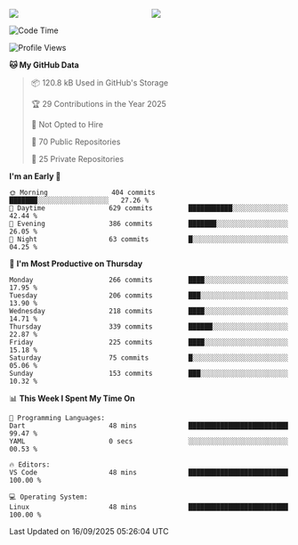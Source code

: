 <p style="display:flex;align-items:center;column-gap:0.5rem;" align="center">
  <img style="flex-grow:1;align-self:stretch;object-fit:cover;"  src ="https://github-readme-stats.vercel.app/api?username=gnoluv9x&show_icons=true&count_private=true&theme=chartreuse-dark&hide_border=true">
  <img style="flex-grow:1;align-self:stretch;object-fit:cover;"src ="https://github-readme-stats.vercel.app/api/top-langs/?username=gnoluv9x&layout=compact&hide_border=true&theme=chartreuse-dark&&langs_count=6&hide=jupyter%20notebook,tex,css,php&exclude_repo=Pacman-AI">
</p>

<!--START_SECTION:waka-->
![Code Time](http://img.shields.io/badge/Code%20Time-1%2C106%20hrs%2044%20mins-blue)

![Profile Views](http://img.shields.io/badge/Profile%20Views-0-blue)

**🐱 My GitHub Data** 

> 📦 120.8 kB Used in GitHub's Storage 
 > 
> 🏆 29 Contributions in the Year 2025
 > 
> 🚫 Not Opted to Hire
 > 
> 📜 70 Public Repositories 
 > 
> 🔑 25 Private Repositories 
 > 
**I'm an Early 🐤** 

```text
🌞 Morning                404 commits         ███████░░░░░░░░░░░░░░░░░░   27.26 % 
🌆 Daytime                629 commits         ███████████░░░░░░░░░░░░░░   42.44 % 
🌃 Evening                386 commits         ███████░░░░░░░░░░░░░░░░░░   26.05 % 
🌙 Night                  63 commits          █░░░░░░░░░░░░░░░░░░░░░░░░   04.25 % 
```
📅 **I'm Most Productive on Thursday** 

```text
Monday                   266 commits         ████░░░░░░░░░░░░░░░░░░░░░   17.95 % 
Tuesday                  206 commits         ███░░░░░░░░░░░░░░░░░░░░░░   13.90 % 
Wednesday                218 commits         ████░░░░░░░░░░░░░░░░░░░░░   14.71 % 
Thursday                 339 commits         ██████░░░░░░░░░░░░░░░░░░░   22.87 % 
Friday                   225 commits         ████░░░░░░░░░░░░░░░░░░░░░   15.18 % 
Saturday                 75 commits          █░░░░░░░░░░░░░░░░░░░░░░░░   05.06 % 
Sunday                   153 commits         ███░░░░░░░░░░░░░░░░░░░░░░   10.32 % 
```


📊 **This Week I Spent My Time On** 

```text
💬 Programming Languages: 
Dart                     48 mins             █████████████████████████   99.47 % 
YAML                     0 secs              ░░░░░░░░░░░░░░░░░░░░░░░░░   00.53 % 

🔥 Editors: 
VS Code                  48 mins             █████████████████████████   100.00 % 

💻 Operating System: 
Linux                    48 mins             █████████████████████████   100.00 % 
```


 Last Updated on 16/09/2025 05:26:04 UTC
<!--END_SECTION:waka-->

